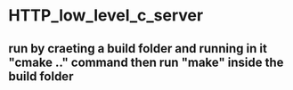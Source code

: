 # HTTP_low_level_c_server
## run by craeting a build folder and running in it "cmake .." command then run "make" inside the build folder
